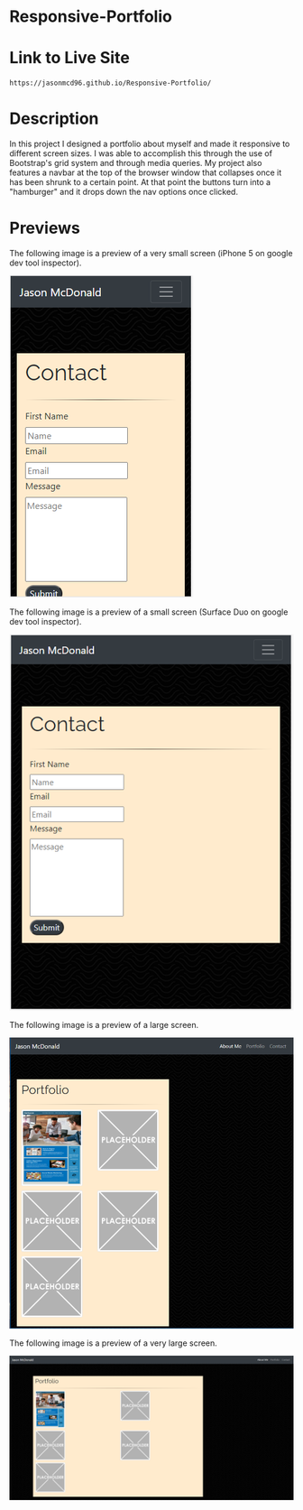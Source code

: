 # Responsive-Portfolio

# Link to Live Site

```
https://jasonmcd96.github.io/Responsive-Portfolio/
```

# Description

In this project I designed a portfolio about myself and made it responsive to different screen sizes. I was able to accomplish this through the use of Bootstrap's grid system and through media queries. My project also features a navbar at the top of the browser window that collapses once it has been shrunk to a certain point. At that point the buttons turn into a "hamburger" and it drops down the nav options once clicked.

# Previews

The following image is a preview of a very small screen (iPhone 5 on google dev tool inspector).

![responsive demo](/assets/images/previews/verySmall.png)

The following image is a preview of a small screen (Surface Duo on google dev tool inspector).

![responsive demo](/assets/images/previews/small.png)

The following image is a preview of a large screen.

![responsive demo](/assets/images/previews/large.png)

The following image is a preview of a very large screen.

![responsive demo](/assets/images/previews/veryLarge.png)

